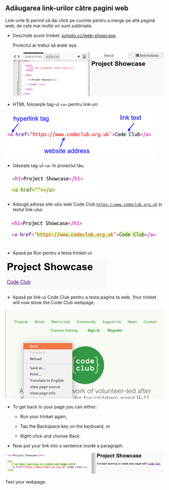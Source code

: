 ## Adăugarea link-urilor către pagini web

Link-urile îți permit să dai click pe cuvinte pentru a merge pe altă pagină web; de cele mai multe ori sunt subliniate.

+ Deschide acest trinket: [jumpto.cc/web-showcase](http://jumpto.cc/web-showcase).
    
    Proiectul ar trebui să arate așa:
    
    ![captură de ecran](images/showcase-starter.png)

+ HTML folosește tag-ul `<a>` pentru link-uri.

![captură de ecran](images/showcase-link.png)

+ Găsește tag-ul `<a>` în proiectul tău. 

![captură de ecran](images/showcase-a-template.png)

+ Adaugă adresa site-ului web Code Club [`https://www.codeclub.org.uk`](https://www.codeclub.org.uk) și textul link-ului:

![captură de ecran](images/showcase-code-club.png)

+ Apasă pe Run pentru a testa trinket-ul.

![captură de ecran](images/showcase-cc-output.png)

+ Apasă pe link-ul Code Club pentru a testa pagina ta web. Your trinket will now show the Code Club webpage: 

![screenshot](images/showcase-cc-website.png)

+ To get back to your page you can either:
    
    + Run your trinket again,
    
    + Tap the Backspace key on the keyboard, or
    
    + Right-click and choose Back.

+ Now put your link into a sentence inside a paragraph:

![screenshot](images/showcase-paragraph.png)

Test your webpage.